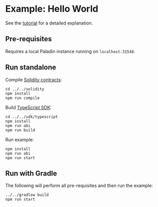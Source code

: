 # Example: Hello World


See the [tutorial](https://lf-decentralized-trust-labs.github.io/paladin/head/tutorials/hello-world/) for a detailed explanation.

## Pre-requisites

Requires a local Paladin instance running on `localhost:31548`.
## Run standalone

Compile [Solidity contracts](../../solidity):

```shell
cd ../../solidity
npm install
npm run compile
```

Build [TypeScript SDK](../../sdk/typescript):

```shell
cd ../../sdk/typescript
npm install
npm run abi
npm run build
```

Run example:

```shell
npm install
npm run abi
npm run start
```

## Run with Gradle

The following will perform all pre-requisites and then run the example:

```shell
../../gradlew build
npm run start
```
